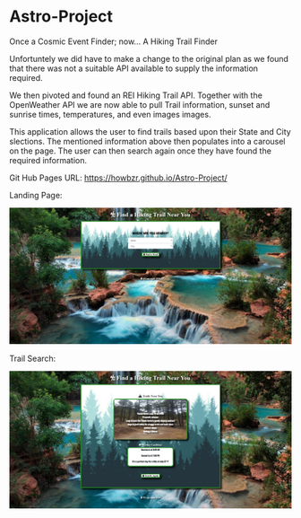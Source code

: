 # Astro-Project
Once a Cosmic Event Finder; now... A Hiking Trail Finder

Unfortuntely we did have to make a change to the original plan as we found that there was not a suitable API available to 
supply the information required. 

We then pivoted and found an REI Hiking Trail API. Together with the OpenWeather API we are now able to pull Trail information, 
sunset and sunrise times, temperatures, and even images images. 

This application allows the user to find trails based upon their State and City slections. The mentioned information above then populates into a carousel on the page. The user can then search again once they have found the required information. 


Git Hub Pages URL: https://howbzr.github.io/Astro-Project/

Landing Page:

![Landing Page](https://github.com/HOWBZR/Astro-Project/blob/master/images/Trail-Finder-Landing-Page.png)

Trail Search:

![Trail Search](https://github.com/HOWBZR/Astro-Project/blob/master/images/Trail-Finder-Example.png)
